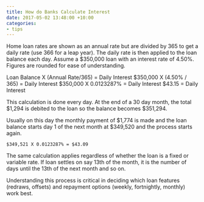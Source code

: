 ```yaml
---
title: How do Banks Calculate Interest
date: 2017-05-02 13:48:00 +10:00
categories:
- tips
---
```


Home loan rates are shown as an annual rate but are divided by 365 to get a daily rate (use 366 for a leap year). The daily rate is then applied to the loan balance each day. Assume a $350,000 loan with an interest rate of 4.50%. Figures are rounded for ease of understanding.

Loan Balance X (Annual Rate/365) = Daily Interest
$350,000 X (4.50% / 365) = Daily Interest
$350,000 X 0.0123287% = Daily Interest
$43.15 = Daily Interest

This calculation is done every day. At the end of a 30 day month, the total $1,294 is debited to the loan so the balance becomes $351,294.

Usually on this day the monthly payment of $1,774 is made and the loan balance starts day 1 of the next month at $349,520 and the process starts again.


    $349,521 X 0.0123287% = $43.09

The same calculation applies regardless of whether the loan is a fixed or variable rate. If loan settles on say 13th of the month, it is the number of days until the 13th of the next month and so on.

Understanding this process is critical in deciding which loan features (redraws, offsets) and repayment options (weekly, fortnightly, monthly) work best.
